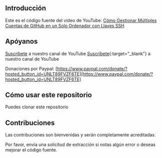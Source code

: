 ## Introducción

Este es el código fuente del video de YouTube: [Cómo Gestionar Múltiples Cuentas de GitHub en un Solo Ordenador con Llaves SSH](https://youtu.be/4d2M-3W5Fd0?si=2Zi-pBOVaRl3i5Aj) 

## Apóyanos

[Suscríbete](https://www.youtube.com/@CesarSebastianDev?sub_confirmation=1) a nuestro canal de YouTube
[Suscríbete](https://www.youtube.com/@CesarSebastianDev?sub_confirmation=1){:target="_blank"} a nuestro canal de YouTube


Donaciones por Paypal: [https://www.paypal.com/donate/?hosted_button_id=UNLT89FVZF6TE](https://www.paypal.com/donate/?hosted_button_id=UNLT89FVZF6TE)

## Cómo usar este repositorio
Puedes clonar este repositorio

## Contribuciones

Las contribuciones son bienvenidas y serán completamente acreditadas.

Por favor, envía una solicitud de extracción si notas algún error o deseas mejorar el código fuente.
